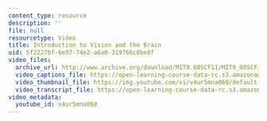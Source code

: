 ```yaml
---
content_type: resource
description: ''
file: null
resourcetype: Video
title: Introduction to Vision and the Brain
uid: 5f22276f-6e97-74e2-a6a0-319766c0be8f
video_files:
  archive_url: http://www.archive.org/download/MIT9.00SCF11/MIT9_00SCF11_lec05_300k.mp4
  video_captions_file: https://open-learning-course-data-rc.s3.amazonaws.com/9-00sc-introduction-to-psychology-fall-2011/ab5229d732a7580d953324684a7e65f6_v4ur5mna060.vtt
  video_thumbnail_file: https://img.youtube.com/vi/v4ur5mna060/default.jpg
  video_transcript_file: https://open-learning-course-data-rc.s3.amazonaws.com/9-00sc-introduction-to-psychology-fall-2011/9dd6d52abb8fea5427485a42378f96f8_v4ur5mna060.pdf
video_metadata:
  youtube_id: v4ur5mna060
---
```

